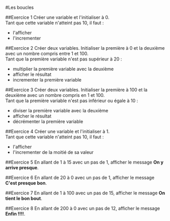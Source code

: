 #Les boucles

##Exercice 1
Créer une variable et l'initialiser à 0.  
Tant que cette variable n'atteint pas 10, il faut :
- l'afficher
- l'incrementer

##Exercice 2
Créer deux variables. Initialiser la première à 0 et la deuxième avec un nombre compris entre 1 et 100.  
Tant que la première variable n'est pas supérieur à 20 :
- multiplier la première variable avec la deuxième
- afficher le résultat
- incrementer la première variable

##Exercice 3
Créer deux variables. Initialiser la première à 100 et la deuxième avec un nombre compris en 1 et 100.  
Tant que la première variable n'est pas inférieur ou égale à 10 :
- diviser la première variable avec la deuxième
- afficher le résultat
- décrémenter la première variable

##Exercice 4
Créer une variable et l'initialiser à 1.  
Tant que cette variable n'atteint pas 10, il faut :
- l'afficher
- l'incrementer de la moitié de sa valeur

##Exercice 5
En allant de 1 à 15 avec un pas de 1, afficher le message **On y arrive presque**.

##Exercice 6
En allant de 20 à 0 avec un pas de 1, afficher le message **C'est presque bon**.

##Exercice 7
En allant de 1 à 100 avec un pas de 15, afficher le message **On tient le bon bout**.

##Exercice 8
En allant de 200 à 0 avec un pas de 12, afficher le message **Enfin !!!!**.
